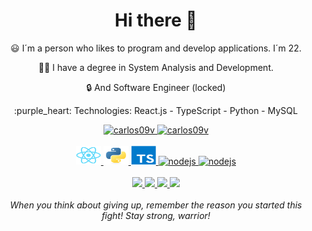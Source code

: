 <!--
**carlos09v/carlos09v** is a ✨ _special_ ✨ repository because its `README.md` (this file) appears on your GitHub profile.--!>

<div align="center">
  <h1>Hi there 👋</h1>
  <p>😃 I´m a person who likes to program and develop applications. I´m 22.</p>
  <p>👨‍🎓 I have a degree in System Analysis and Development.</p>
  <p>🔒 And Software Engineer (locked)</p>
  <p>:purple_heart: Technologies: React.js - TypeScript - Python - MySQL</p>
</div>

<!-- Português stats
<img src="https://github-readme-stats.vercel.app/api?username=carlos09v&show_icons=true&locale=pt-br&theme=outrun" alt="carlos09v" height= "170em">
<img src="https://github-readme-stats.vercel.app/api/top-langs?username=carlos09v&show_icons=true&locale=pt-br&layout=compact&theme=outrun" alt="carlos09v" height= "170em">
--!>

<!-- GitHub Stats --!>
<div align="center">
  <a href="https://github.com/carlos09v">
    <img src="https://github-readme-stats.vercel.app/api?username=carlos09v&theme=chartreuse-dark&show_icons=true&hide_border=false&count_private=true" alt="carlos09v" height= "170em">
    <img src="https://github-readme-stats.vercel.app/api/top-langs/?username=carlos09v&theme=chartreuse-dark&show_icons=true&hide_border=false&layout=compact" alt="carlos09v" height= "170em">
  </a>
</div>

<div align="center"><br>
  <a href="https://reactjs.org/" target="_blank"> 
    <img height="30" width="40" src="https://raw.githubusercontent.com/devicons/devicon/master/icons/react/react-original.svg" alt='react'> 
  </a>
  <a href="https://www.python.org" target="_blank"> 
    <img src="https://raw.githubusercontent.com/devicons/devicon/master/icons/python/python-original.svg" alt="python" width="40" height="30"> 
  </a>
  <a href="https://www.typescriptlang.org/" target="_blank"> 
    <img alt="ts" height="30" width="40" src="https://raw.githubusercontent.com/devicons/devicon/master/icons/typescript/typescript-plain.svg">
  </a>
  <a href="https://nodejs.org/en/" target="_blank"> 
    <img alt="nodejs" height="30" width="40" src="https://cdn.worldvectorlogo.com/logos/nodejs-icon.svg"> 
  </a>
  <a href="https://www.java.com/en/" target="_blank"> 
    <img alt="nodejs" height="30" width="40" src="https://cdn.worldvectorlogo.com/logos/java.svg"> 
  </a>
</div>

<div align="center"><br>
  <a href="https://instagram.com/carlos09v" target="_blank">
    <img src="https://img.shields.io/badge/-Instagram-%23E4405F?style=for-the-badge&logo=instagram&logoColor=white" target="_blank">
  </a>
  <a href="https://linkedin.com/in/carlos09v" target="blank">
    <img src="https://img.shields.io/badge/-LinkedIn-%230077B5?style=for-the-badge&amp;logo=linkedin&amp;logoColor=white">
  </a>
  <a href="https://github.com/carlos09v" target="blank">
  <img src="https://img.shields.io/badge/github-%23100000.svg?&amp;style=for-the-badge&amp;logo=github&amp;logoColor=white&amp">
  </a>
  <a href="mailto: carlos09v@gmail.com" target="blank">
  <img src="https://img.shields.io/badge/-Gmail-%23EA4335?style=for-the-badge&amp;logo=gmail&amp;logoColor=white">
  </a><br><br>

  <i>When you think about giving up, remember the reason you started this fight! Stay strong, warrior!</i>
</div>

<!-- <i>Quando pensar em desistir, lembre do motivo de ter começado essa luta ! Força guerreiro(a) ...</i> --!>
 
<!--
<h2>Total de visitas no perfil 🤔</h2>
 <p align="center"> <img src="https://komarev.com/ghpvc/?username=carlos09v&label=Profile%20views&color=0e75b6&style=flat" alt="carlos09v" width="130"/> </p>
--!>
